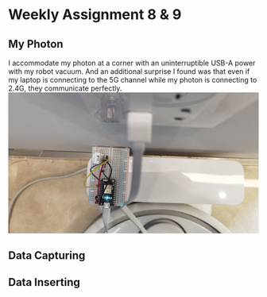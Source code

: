 # Weekly Assignment 8 & 9

## My Photon
I accommodate my photon at a corner with an uninterruptible USB-A power with my robot vacuum. And an additional surprise I found was that even if my laptop is connecting to the 5G channel while my photon is connecting to 2.4G, they communicate perfectly.
![img](./myPhoton.jpeg)

## Data Capturing

## Data Inserting
